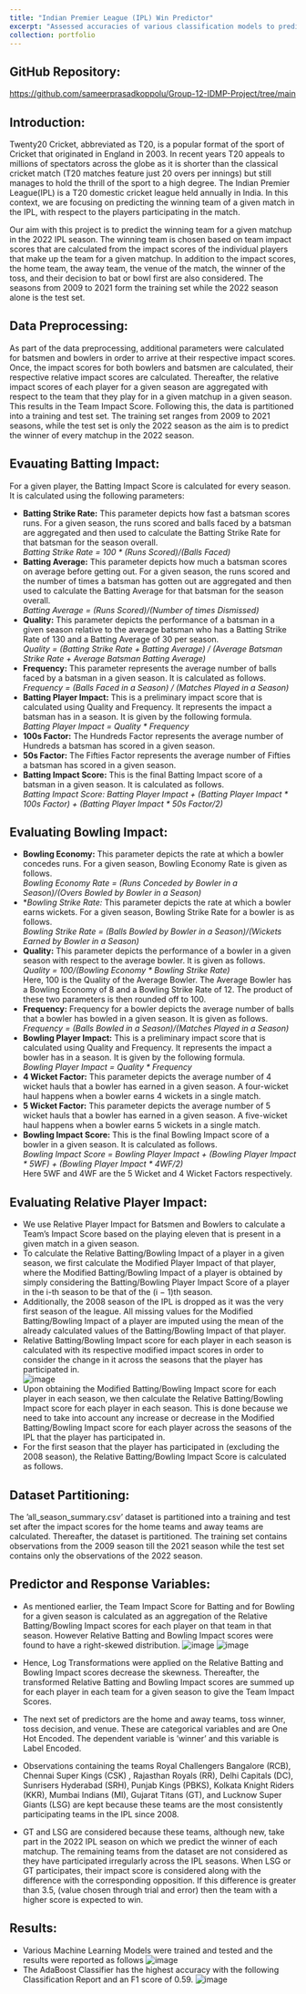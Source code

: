 ```yaml
---
title: "Indian Premier League (IPL) Win Predictor"
excerpt: "Assessed accuracies of various classification models to predict the match results of the 2021-22 Indian Premier League (IPL) Season"
collection: portfolio
---
```



## GitHub Repository:
https://github.com/sameerprasadkoppolu/Group-12-IDMP-Project/tree/main


## Introduction:
Twenty20 Cricket, abbreviated as T20, is a popular format of the sport of Cricket that originated in England in 2003. In recent years T20 appeals to millions of spectators across the globe as it is shorter than the classical cricket match (T20 matches feature just 20 overs per innings) but still manages to hold the thrill of the sport to a high degree. The Indian Premier League(IPL) is a T20 domestic cricket league held annually in India. In this context, we are focusing on predicting the winning team of a given match in the IPL, with respect to the players participating in the match.

Our aim with this project is to predict the winning team for a given matchup in the 2022 IPL season. The winning team is chosen based on team impact scores that are calculated from the impact scores of the individual players that make up the team for a given matchup. In addition to the impact
scores, the home team, the away team, the venue of the match, the winner of the toss, and their decision to bat or bowl first are also considered. The seasons from 2009 to 2021 form the training set while the 2022 season alone is the test set. 


## Data Preprocessing:
As part of the data preprocessing, additional parameters were calculated for batsmen and bowlers in order to arrive at their respective impact scores. Once, the impact scores for both bowlers and batsmen are calculated, their respective relative impact scores are calculated. Thereafter, the relative impact scores of each player for a given season are aggregated with respect to the team that they play for in a given matchup in a given season. This results in the Team Impact Score. Following this, the data is partitioned into a training and test set. The training set ranges from 2009 to 2021 seasons, while the test set is only the 2022 season as the aim is to predict the winner of every matchup in the 2022 season.


## Evauating Batting Impact:
For a given player, the Batting Impact Score is calculated for every season. It is calculated using the following parameters:
* **Batting Strike Rate:** This parameter depicts how fast a batsman scores runs. For a given season, the runs scored and balls faced by a batsman are aggregated and then used to calculate the Batting Strike Rate for that batsman for the season overall.  
*Batting Strike Rate = 100 * (Runs Scored)/(Balls Faced)*
* **Batting Average:** This parameter depicts how much a batsman scores on average before getting out. For a given season, the runs scored and the number of times a batsman has gotten out are aggregated and then used to calculate the Batting Average for that batsman for the season overall.  
*Batting Average = (Runs Scored)/(Number of times Dismissed)*
* **Quality:** This parameter depicts the performance of a batsman in a given season relative to the average batsman who has a Batting Strike Rate of 130 and a Batting Average of 30 per season.  
*Quality = (Batting Strike Rate + Batting Average) / (Average Batsman Strike Rate + Average Batsman Batting Average)*
* **Frequency:** This parameter represents the average number of balls faced by a batsman in a given season. It is calculated as follows.  
*Frequency = (Balls Faced in a Season) / (Matches Played in a Season)*
* **Batting Player Impact:** This is a preliminary impact score that is calculated using Quality and Frequency. It represents the impact a batsman has in a season. It is given by the following formula.  
*Batting Player Impact = Quality * Frequency*
* **100s Factor:** The Hundreds Factor represents the average number of Hundreds a batsman has scored in a given season.
* **50s Factor:** The Fifties Factor represents the average number of Fifties a batsman has scored in a given season.
* **Batting Impact Score:** This is the final Batting Impact score of a batsman in a given season. It is calculated as follows.  
*Batting Impact Score: Batting Player Impact + (Batting Player Impact * 100s Factor) + (Batting Player Impact * 50s Factor/2)*


## Evaluating Bowling Impact:
* **Bowling Economy:** This parameter depicts the rate at which a bowler concedes runs. For a given season, Bowling Economy Rate is given as follows.  
*Bowling Economy Rate = (Runs Conceded by Bowler in a Season)/(Overs Bowled by Bowler in a Season)*
* **Bowling Strike Rate:* This parameter depicts the rate at which a bowler earns wickets. For a given season, Bowling Strike Rate for a bowler is as follows.  
*Bowling Strike Rate = (Balls Bowled by Bowler in a Season)/(Wickets Earned by Bowler in a Season)*
* **Quality:** This parameter depicts the performance of a bowler in a given season with respect to the average bowler. It is given as follows.  
*Quality = 100/(Bowling Economy * Bowling Strike Rate)*  
Here, 100 is the Quality of the Average Bowler. The Average Bowler has a Bowling Economy of 8 and a Bowling Strike Rate of 12. The product of these two parameters is then rounded off to 100.
* **Frequency:** Frequency for a bowler depicts the average number of balls that a bowler has bowled in a given season. It is given as follows.  
*Frequency = (Balls Bowled in a Season)/(Matches Played in a Season)*
* **Bowling Player Impact:** This is a preliminary impact score that is calculated using Quality and Frequency. It represents the impact a bowler has in a season. It is given by the following formula.  
*Bowling Player Impact = Quality * Frequency*
* **4 Wicket Factor:** This parameter depicts the average number of 4 wicket hauls that a bowler has earned in a given season. A four-wicket haul happens when a bowler earns 4 wickets in a single match.
* **5 Wicket Factor:** This parameter depicts the average number of 5 wicket hauls that a bowler has earned in a given season. A five-wicket haul happens when a bowler earns 5 wickets in a single match.
* **Bowling Impact Score:** This is the final Bowling Impact score of a bowler in a given season. It is calculated as follows.  
*Bowling Impact Score = Bowling Player Impact + (Bowling Player Impact * 5WF) + (Bowling Player Impact * 4WF/2)*  
Here 5WF and 4WF are the 5 Wicket and 4 Wicket Factors respectively.


## Evaluating Relative Player Impact:
* We use Relative Player Impact for Batsmen and Bowlers to calculate a Team’s Impact Score based on the playing eleven that is present in a given match in a given season.
* To calculate the Relative Batting/Bowling Impact of a player in a given season, we first calculate the Modified Player Impact of that player, where the Modified Batting/Bowling Impact of a player is obtained by simply considering the Batting/Bowling Player Impact Score of a player in the i-th season to be that of the (i − 1)th season.
* Additionally, the 2008 season of the IPL is dropped as it was the very first season of the league. All missing values for the Modified Batting/Bowling Impact of a player are imputed using the mean of the already calculated values of the Batting/Bowling Impact of that player.
* Relative Batting/Bowling Impact score for each player in each season is calculated with its respective modified impact scores in order to consider the change in it across the seasons that the player has participated in.  
  ![image](https://github.com/sameerprasadkoppolu/portfolio/assets/40263744/3871a5e2-7861-4725-8038-61aece1234a4)
* Upon obtaining the Modified Batting/Bowling Impact score for each player in each season, we then calculate the Relative Batting/Bowling Impact score for each player in each season. This is done because we need to take into account any increase or decrease in the Modified Batting/Bowling Impact score for each player across the seasons of the IPL that the player has participated in.
* For the first season that the player has participated in (excluding the 2008 season), the Relative Batting/Bowling Impact Score is calculated as follows.


## Dataset Partitioning:
The ’all_season_summary.csv’ dataset is partitioned into a training and test set after the impact scores for the home teams and away teams are calculated. Thereafter, the dataset is partitioned. The training set contains observations from the 2009 season till the 2021 season while the test set contains only the observations of the 2022 season.


## Predictor and Response Variables:
* As mentioned earlier, the Team Impact Score for Batting and for Bowling for a given season is calculated as an aggregation of the Relative Batting/Bowling Impact scores for each player on that team in that season. However Relative Batting and Bowling Impact scores were found to have a
right-skewed distribution.
![image](https://github.com/sameerprasadkoppolu/portfolio/assets/40263744/8dbcac3d-6b1a-4ac5-921e-7a01c70f74ca)
![image](https://github.com/sameerprasadkoppolu/portfolio/assets/40263744/324b6e49-fbd4-4102-b562-2db3213176d4)

* Hence, Log Transformations were applied on the Relative Batting and Bowling Impact scores decrease the skewness. Thereafter, the transformed Relative Batting and Bowling Impact scores are summed up for each player in each team for a given season to give the Team Impact Scores.
* The next set of predictors are the home and away teams, toss winner, toss decision, and venue. These are categorical variables and are One Hot Encoded. The dependent variable is ’winner’ and this variable is Label Encoded.
* Observations containing the teams Royal Challengers Bangalore (RCB), Chennai Super Kings (CSK) , Rajasthan Royals (RR), Delhi Capitals (DC), Sunrisers Hyderabad (SRH), Punjab Kings (PBKS), Kolkata Knight Riders (KKR), Mumbai Indians (MI), Gujarat Titans (GT), and Lucknow Super Giants (LSG) are kept because these teams are the most consistently participating teams in the IPL since 2008.
* GT and LSG are considered because these teams, although new, take part in the 2022 IPL season on which we predict the winner of each matchup. The remaining teams from the dataset are not considered as they have participated irregularly across the IPL seasons. When LSG or GT participates, their impact score is considered along with the difference with the corresponding opposition. If this difference is greater than 3.5, (value chosen through trial and error) then the team with a higher score is expected to win.


## Results:
* Various Machine Learning Models were trained and tested and the results were reported as follows
![image](https://github.com/sameerprasadkoppolu/portfolio/assets/40263744/6a4c25e2-74f1-49f4-a480-91c938b99f1f)  
* The AdaBoost Classifier has the highest accuracy with the following Classification Report and an F1 score of 0.59.
![image](https://github.com/sameerprasadkoppolu/portfolio/assets/40263744/b16c293b-7411-4b75-babc-7a22a5497430)
